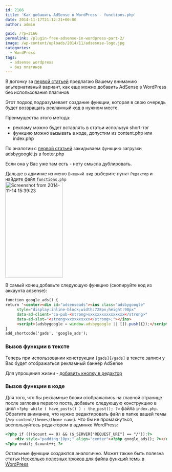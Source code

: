 ```yaml
---
id: 2166
title: 'Как добавить AdSense в WordPress - functions.php'
date: 2014-11-17T21:12:21+00:00
author: admin

guid: /?p=2166
permalink: /plugin-free-adsense-in-wordpress-part-2/
image: /wp-content/uploads/2014/11/adsesnse-logo.jpg
categories:
  - WordPress
tags:
  - adsense wordpress
  - без плагинов
---
```

В догонку за [первой статьей](/adsense-in-wordpress-sidebar/) предлагаю Вашему вниманию альтернативный вариант, как еще можно добавить AdSense в WordPress без использования плагинов

Этот подход подразумевает создание функции, которая в свою очередь будет возвращать рекламный код в нужном месте.

Преимущества этого метода:

  * рекламу можно будет вставлять в статьи используя short-тэг
  * функцию можно вызывать в коде, допустим из content.php или index.php

По аналогии с [первой статьей](adsense-in-wordpress-sidebar/ "Добавить блок рекламы Adsense WordPress (Sidebar)") закидываем функцию загрузки adsbygoogle.js в footer.php

Если она у Вас уже там есть - нету смысла дублировать.

Дальше в админке из меню `Внешний вид` выберите пункт `Редактор` и найдите файл `functions.php`  
[<img src="/wp-content/uploads/2014/11/Screenshot-from-2014-11-14-153923-179x300.png" alt="Screenshot from 2014-11-14 15:39:23" width="179" height="300" class="aligncenter size-medium wp-image-2153" srcset="/wp-content/uploads/2014/11/Screenshot-from-2014-11-14-153923-179x300.png 179w, /wp-content/uploads/2014/11/Screenshot-from-2014-11-14-153923-101x170.png 101w, /wp-content/uploads/2014/11/Screenshot-from-2014-11-14-153923.png 330w" sizes="(max-width: 179px) 100vw, 179px" />](/wp-content/uploads/2014/11/Screenshot-from-2014-11-14-153923.png)

В самый конец добавьте следующую функцию (скопируйте код из аккаунта adsense):

```html
function google_ads() {
return '<center><div id="adsenseads"><ins class="adsbygoogle"
     style="display:inline-block;width:728px;height:90px"
     data-ad-client="ca-pub-<strong>xxxxxxxxxxxxxxxx</strong>"
     data-ad-slot="<strong>xxxxxxxxxx</strong>;"></ins>
     <script>(adsbygoogle = window.adsbygoogle || []).push({});</script></div></center>';
}
add_shortcode('gads', 'google_ads');
```


### Вызов функции в тексте

Теперь при использовании конструкции `[gads][/gads]` в тексте записи у Вас будет отображаться рекламный баннер AdSense

Для упрощения жизни - [добавить кнопку в редактор](/add-button-to-tinymce-wordpress/)

### Вызов функции в коде

Для того, что бы рекламные блоки отображались на главной странице после загловка первого поста, добавьте следующую конструкцию в цикл `<?php while ( have_posts() ) : the_post(); ?>` файла `index.php`. Обратите внимание, что нужно редактировать файл в папке вашей темы (`/wp-content/themes/theme-name`). Что бы не промахнуться, воспользуйтесь редактором в админке WordPress:

```html
<?php if ((($count == 0) && ($_SERVER["REQUEST_URI"] == "/")):?>
    <div style="padding:10px;" align="center"><?php google_ads(); ?></div>
<?php endif; $count++; ?>
```


Остальные функции создаются аналогично. Может также быть полезна статья [Несколько полезных трюков для файла функций темы в WordPress](/multiple-tricks-for-wordpress-theme-functions/)
